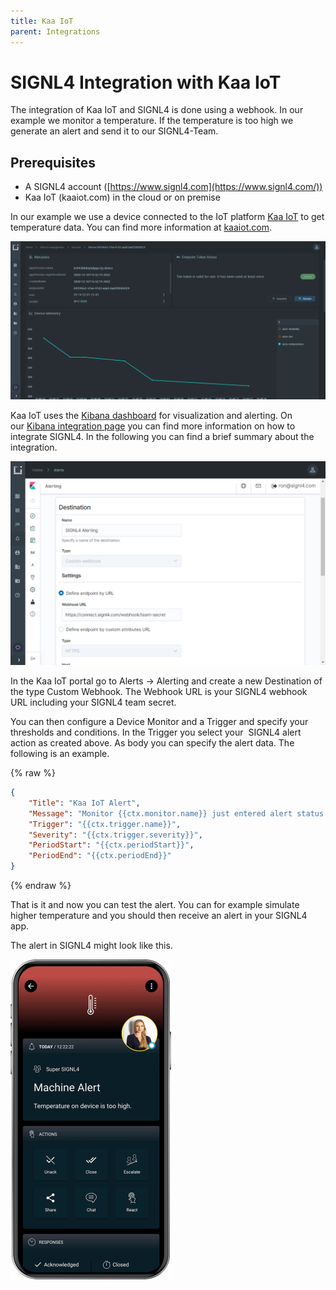 ```yaml
---
title: Kaa IoT
parent: Integrations
---
```


# SIGNL4 Integration with Kaa IoT

The integration of Kaa IoT and SIGNL4 is done using a webhook. In our example we monitor a temperature. If the temperature is too high we generate an alert and send it to our SIGNL4-Team.

## Prerequisites
- A SIGNL4 account ([https://www.signl4.com](https://www.signl4.com/))
- Kaa IoT (kaaiot.com) in the cloud or on premise

In our example we use a device connected to the IoT platform [Kaa IoT](http://kaaiot.com/) to get temperature data. You can find more information at [kaaiot.com](http://kaaiot.com/).

![Kaa IoT](kaa-iot.png)

Kaa IoT uses the [Kibana dashboard](https://www.elastic.co/kibana) for visualization and alerting. On our [Kibana integration page](https://www.signl4.com/blog/portfolio_item/elasticsearch-kibana-mobile-alert-notification-duty-schedule-escalation/) you can find more information on how to integrate SIGNL4. In the following you can find a brief summary about the integration.

![Kaa IoT Alert Destination](kaa-iot-alert-destination.png)

In the Kaa IoT portal go to Alerts -> Alerting and create a new Destination of the type Custom Webhook. The Webhook URL is your SIGNL4 webhook URL including your SIGNL4 team secret.

You can then configure a Device Monitor and a Trigger and specify your thresholds and conditions. In the Trigger you select your  SIGNL4 alert action as created above. As body you can specify the alert data. The following is an example.

{% raw %}
```json
{
    "Title": "Kaa IoT Alert",
    "Message": "Monitor {{ctx.monitor.name}} just entered alert status. Please investigate the issue.",
    "Trigger": "{{ctx.trigger.name}}",
    "Severity": "{{ctx.trigger.severity}}",
    "PeriodStart": "{{ctx.periodStart}}",
    "PeriodEnd": "{{ctx.periodEnd}}"
}
```
{% endraw %}

That is it and now you can test the alert. You can for example simulate higher temperature and you should then receive an alert in your SIGNL4 app.

The alert in SIGNL4 might look like this.

![SIGNL4 Alert](signl4-iot.png)
